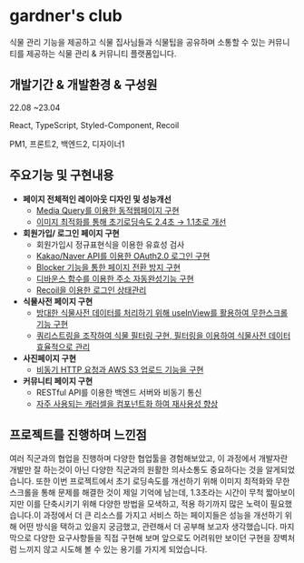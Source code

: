 # gardner's club
식물 관리 기능을 제공하고 식물 집사님들과 식물팁을 공유하며 소통할 수 있는 커뮤니티를 제공하는 식물 관리 & 커뮤니티 플랫폼입니다.

## 개발기간 & 개발환경 & 구성원

22.08 ~23.04


React, TypeScript, Styled-Component, Recoil


PM1, 프론트2, 백엔드2, 디자이너1

## 주요기능 및 구현내용

- **페이지 전체적인 레이아웃 디자인 및 성능개선**
    - [Media Query를 이용한 동적웹페이지 구현](https://www.notion.so/CSS-Styled-Components-a09c519f714346d39999b8bd0a65f441?pvs=21)
    - [이미지 최적화를 통해 초기로딩속도 2.4초 → 1.1초로 개선](https://www.notion.so/Lazy-Loading-daa56f1f4bad4ced8c8cc97bfbbef899?pvs=21)
- **회원가입/ 로그인 페이지 구현**
    - 회원가입시 정규표현식을 이용한 유효성 검사
    - [Kakao/Naver API를 이용한 OAuth2.0 로그인 구현](https://www.notion.so/d0d008385a864f0a907d9dc334cb50f0?pvs=21)
    - [Blocker 기능을 통한 페이지 전환 방지 구현](https://www.notion.so/Blocker-206d25f97f004a7f8905492dba0c17d2?pvs=21)
    - [디바운스 함수를 이용한 주소 자동완성기능 구현](https://www.notion.so/8868b95ce5ef4a3bab43852c4fa81b13?pvs=21)
    - [Recoil을 이용한 로그인 상태관리](https://www.notion.so/Recoil-6fb883b8a94d433b97b99b1d80c686c3?pvs=21)
- **식물사전 페이지 구현**
    - [방대한 식물사전 데이터를 처리하기 위해 useInView를 활용하여 무한스크롤 기능 구현](https://www.notion.so/useInView-Infinite-Scroll-7b7169e684704b9ba4e19d91eba4ce64?pvs=21)
    - [쿼리스트링을 조작하여 식물 필터링 구현, 필터링을 이용하여 식물사전 데이터 효율적으로 관리](https://www.notion.so/useSearchParams-13ca4c4417a142658fea7cde70a30841?pvs=21)
- **사진페이지 구현**
    - [비동기 HTTP 요청과 AWS S3 업로드 기능을 구현](https://www.notion.so/7b9939139a7c4b4c928d4dc2d998e9f5?pvs=21)
- **커뮤니티 페이지 구현**
    - RESTful API를 이용한 백엔드 서버와 비동기 통신
    - [자주 사용되는 캐러셀을 컴포넌트화 하여 재사용성 향상](https://www.notion.so/Carousel-ca4cc3bd2b214fd78b8629b6a3a1810b?pvs=21)

## 프로젝트를 진행하며 느낀점
여러 직군과의 협업을 진행하며 다양한 협업툴을 경험해보았고, 이 과정에서 개발자란 개발만 잘 하는것이 아닌 다양한 직군과의 원활한 의사소통도 중요하다는 것을 알게되었습니다.
또한 이번 프로젝트에서 초기 로딩속도를 개선하기 위해 이미지 최적화와 무한스크롤을 통해 문제를 해결한 것이 제일 기억에 남는데, 1.3초라는 시간이 무척 짧아보이지만 이를 단축시키기 위해 다양한 방법을 모색하고,
적용 하기까지 많은 노력이 필요했습니다.이 과정에서 더 큰 리소스를 가지고 서비스 하는 페이지들은 성능을 개선하기 위해 어떤 방식을 택하고 있을지 궁금했고, 관련해서 더 공부해 보고자 생각했습니다. 마지막으로 다양한 요구사항들을 직접 구현해 보며 앞으로도 어려워만 보이던 구현을 장벽처럼 느끼지 않고 시도해 볼 수 있는 용기를 가지게 되었습니다.
